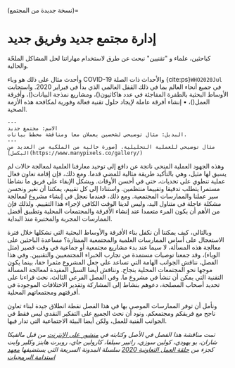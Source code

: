 (نسخة جديدة من المجتمع)=
# إدارة مجتمع جديد وفريق جديد

كباحثين، علماء و "تقنيين" نبحث عن طرق لاستخدام مهاراتنا لحل المشاكل الملحّة والحالية.

وأحدث مثال على ذلك هو وباء COVID-19 والأحداث ذات الصلة {cite:ps}`WHO2020Jul` في جميع أنحاء العالم بما في ذلك القفل العالمي الذي بدأ في فبراير 2020. واستجابت الأوساط البحثية بالطفرة المفاجئة في عدد هاكاثيون()، ومشاريع نمذجة البيانات()، وأفرقة العمل()، • إنشاء أفرقة عاملة لإيجاد حلول تقنية فعالة وفورية لمكافحة هذه الأزمة الصحية.

```{figure} ../figures/new-community.png
---
الاسم: مجتمع جديد
البديل: مثال توضيحي لشخصين يعملان معا ومناقشة مخطط بيانات.
---
مثال توضيحي للعملية التحليلية. [صورة خالية من الملكية من العديد من البكسل](https://www.manypixels.co/gallery/)
```

وهذه الجهود العملية المنحى ناتجة عن دافع إلى توحيد معارفنا العلمية لمعالجة حالات لم يسبق لها مثيل، وهي بالتأكيد طريقة مثالية للمضي قدما. ومع ذلك، فإن إقامة تعاون فعال عملية تنطوي على تحديات، حتى في أحسن الأوقات. ويشكل الإبقاء على فريق ما نشاطا مستمرا يتطلب تدقيقا وتقييما منتظمين. واستنادا إلى كل تقييم، يمكننا أن نغير ونحسن سير عملنا والممارسات المجتمعية. ومع ذلك، فعندما نعجل في إنشاء مشروع لمعالجة مشكلة عاجلة في متناول اليد، وليس لدينا الوقت الكافي لإجراء هذا التقييم. ولذلك فإن من الأهم أن يكون المرء متعمدا عند إنشاء الأفرقة والمجتمعات المحلية وتطبيق أفضل الممارسات المجربة والمختبرة منذ البداية.

وبالتالي، كيف يمكننا أن نكفل بناء الأفرقة والأوساط البحثية التي نشكلها خلال فترة الاستعجال على أساس الممارسات العلمية والمجتمعية الممتازة؟ مساعدة الباحثين على معالجة هذه المسألة، لا سيما عند بدء مشاريع مجتمعية أو جماعية في وقت قصير (مثل الوباء)، وقد جمعنا توصيات مستمدة من تجارب الخبراء المجتمعيين والتقنيين. وفي هذا الفصل، نناقش الجوانب الهامة التي تساعد على جعل المشروع مثمرا حقا، بينما يكون موجها نحو المجتمعات المحلية بنجاح. ونناقش أيضا السبل المفيدة لمعالجة المسألة التقنية التي يمكن أن تنشأ في مشروع ما. وفي الفصل الفرعي الثالث، نحث قراءنا على تحديد أصحاب المصلحة، دعوهم بنشاط إلى المشاركة وتقدير الاختلافات الموجودة في أفرقتهم ومجتمعاتهم المحلية.

ونأمل أن توفر الممارسات الموصى بها في هذا الفصل نقطة انطلاق جيدة لبناء تعاون ناجح مع فريقكم ومجتمعكم. ونود أن نحث الجميع على التفكير النقدي ليس فقط في الجوانب الفنية للعمل، ولكن أيضا البيئة الاجتماعية التي تدار فيها.

*تمت مناقشة هذا الفصل في الأصل وكتابته في [منشور على الإنترنت](https://www.software.ac.uk/blog/2020-05-26-cw20-speed-blog-bootstrapping-development-team-during-time-crisis) من قبل مالفيكا شاران، يو يهودي، كولين سوزي، رانيير سيلفا، كارولين جاي، روبرت هاينز وكلير وايت كجزء من [حلقة العمل التعاونية 2020](https://www.software.ac.uk/cw20) سلسلة المدونة السريعة التي يستضيفها [معهد استدامة البرمجيات](https://www.software.ac.uk)*
